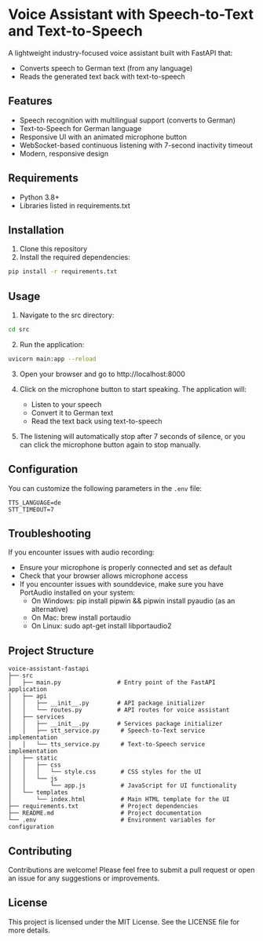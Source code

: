# Voice Assistant with Speech-to-Text and Text-to-Speech

A lightweight industry-focused voice assistant built with FastAPI that:
- Converts speech to German text (from any language)
- Reads the generated text back with text-to-speech

## Features

- Speech recognition with multilingual support (converts to German)
- Text-to-Speech for German language
- Responsive UI with an animated microphone button
- WebSocket-based continuous listening with 7-second inactivity timeout
- Modern, responsive design

## Requirements

- Python 3.8+
- Libraries listed in requirements.txt

## Installation

1. Clone this repository
2. Install the required dependencies:

```bash
pip install -r requirements.txt
```

## Usage

1. Navigate to the src directory:

```bash
cd src
```

2. Run the application:

```bash
uvicorn main:app --reload
```

3. Open your browser and go to http://localhost:8000

4. Click on the microphone button to start speaking. The application will:
   - Listen to your speech
   - Convert it to German text
   - Read the text back using text-to-speech

5. The listening will automatically stop after 7 seconds of silence, or you can click the microphone button again to stop manually.

## Configuration

You can customize the following parameters in the `.env` file:

```
TTS_LANGUAGE=de
STT_TIMEOUT=7
```

## Troubleshooting

If you encounter issues with audio recording:
- Ensure your microphone is properly connected and set as default
- Check that your browser allows microphone access
- If you encounter issues with sounddevice, make sure you have PortAudio installed on your system:
  - On Windows: pip install pipwin && pipwin install pyaudio (as an alternative)
  - On Mac: brew install portaudio
  - On Linux: sudo apt-get install libportaudio2

## Project Structure
```
voice-assistant-fastapi
├── src
│   ├── main.py                # Entry point of the FastAPI application
│   ├── api
│   │   ├── __init__.py        # API package initializer
│   │   └── routes.py          # API routes for voice assistant
│   ├── services
│   │   ├── __init__.py        # Services package initializer
│   │   ├── stt_service.py      # Speech-to-Text service implementation
│   │   └── tts_service.py      # Text-to-Speech service implementation
│   ├── static
│   │   ├── css
│   │   │   └── style.css       # CSS styles for the UI
│   │   └── js
│   │       └── app.js          # JavaScript for UI functionality
│   └── templates
│       └── index.html          # Main HTML template for the UI
├── requirements.txt            # Project dependencies
├── README.md                   # Project documentation
└── .env                        # Environment variables for configuration
```

## Contributing
Contributions are welcome! Please feel free to submit a pull request or open an issue for any suggestions or improvements.

## License
This project is licensed under the MIT License. See the LICENSE file for more details.